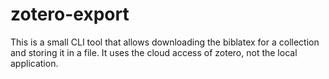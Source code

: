 # zotero-export

This is a small CLI tool that allows downloading the biblatex for a collection and storing it in a file.
It uses the cloud access of zotero, not the local application.
